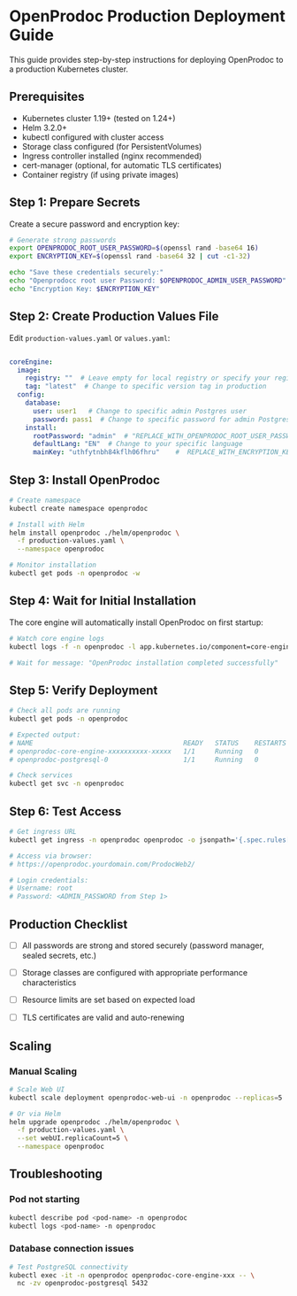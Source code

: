 # OpenProdoc Production Deployment Guide

This guide provides step-by-step instructions for deploying OpenProdoc to a production Kubernetes cluster.

## Prerequisites

- Kubernetes cluster 1.19+ (tested on 1.24+)
- Helm 3.2.0+
- kubectl configured with cluster access
- Storage class configured (for PersistentVolumes)
- Ingress controller installed (nginx recommended)
- cert-manager (optional, for automatic TLS certificates)
- Container registry (if using private images)


## Step 1: Prepare Secrets

Create a secure password and encryption key:

```bash
# Generate strong passwords
export OPENPRODOC_ROOT_USER_PASSWORD=$(openssl rand -base64 16)
export ENCRYPTION_KEY=$(openssl rand -base64 32 | cut -c1-32)

echo "Save these credentials securely:"
echo "Openprodocc root user Password: $OPENPRODOC_ADMIN_USER_PASSWORD"
echo "Encryption Key: $ENCRYPTION_KEY"
```

## Step 2: Create Production Values File

Edit `production-values.yaml` or `values.yaml`:

```yaml

coreEngine:
  image:
    registry: ""  # Leave empty for local registry or specify your registry
    tag: "latest"  # Change to specific version tag in production
  config:
    database:
      user: user1   # Change to specific admin Postgres user
      password: pass1  # Change to specific password for admin Postgres user
    install:
      rootPassword: "admin"  # "REPLACE_WITH_OPENPRODOC_ROOT_USER_PASSWORD
      defaultLang: "EN"  # Change to your specific language
      mainKey: "uthfytnbh84kflh06fhru"    #  REPLACE_WITH_ENCRYPTION_KEY

```

## Step 3: Install OpenProdoc

```bash
# Create namespace
kubectl create namespace openprodoc

# Install with Helm
helm install openprodoc ./helm/openprodoc \
  -f production-values.yaml \
  --namespace openprodoc

# Monitor installation
kubectl get pods -n openprodoc -w
```

## Step 4: Wait for Initial Installation

The core engine will automatically install OpenProdoc on first startup:

```bash
# Watch core engine logs
kubectl logs -f -n openprodoc -l app.kubernetes.io/component=core-engine

# Wait for message: "OpenProdoc installation completed successfully"
```

## Step 5: Verify Deployment

```bash
# Check all pods are running
kubectl get pods -n openprodoc

# Expected output:
# NAME                                      READY   STATUS    RESTARTS   AGE
# openprodoc-core-engine-xxxxxxxxxx-xxxxx   1/1     Running   0          5m
# openprodoc-postgresql-0                   1/1     Running   0          5m

# Check services
kubectl get svc -n openprodoc

```

## Step 6: Test Access

```bash
# Get ingress URL
kubectl get ingress -n openprodoc openprodoc -o jsonpath='{.spec.rules[0].host}'

# Access via browser:
# https://openprodoc.yourdomain.com/ProdocWeb2/

# Login credentials:
# Username: root
# Password: <ADMIN_PASSWORD from Step 1>
```

## Production Checklist

- [ ] All passwords are strong and stored securely (password manager, sealed secrets, etc.)
- [ ] Storage classes are configured with appropriate performance characteristics
- [ ] Resource limits are set based on expected load
- [ ] TLS certificates are valid and auto-renewing


## Scaling

### Manual Scaling

```bash
# Scale Web UI
kubectl scale deployment openprodoc-web-ui -n openprodoc --replicas=5

# Or via Helm
helm upgrade openprodoc ./helm/openprodoc \
  -f production-values.yaml \
  --set webUI.replicaCount=5 \
  --namespace openprodoc
```


## Troubleshooting

### Pod not starting

```bash
kubectl describe pod <pod-name> -n openprodoc
kubectl logs <pod-name> -n openprodoc
```

### Database connection issues

```bash
# Test PostgreSQL connectivity
kubectl exec -it -n openprodoc openprodoc-core-engine-xxx -- \
  nc -zv openprodoc-postgresql 5432
```

